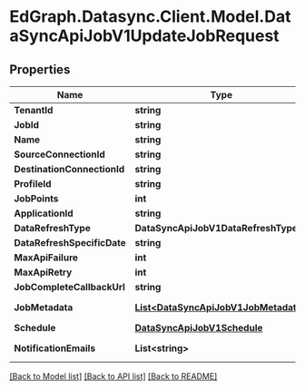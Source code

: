 # EdGraph.Datasync.Client.Model.DataSyncApiJobV1UpdateJobRequest

## Properties

Name | Type | Description | Notes
------------ | ------------- | ------------- | -------------
**TenantId** | **string** |  | [optional] 
**JobId** | **string** |  | [optional] 
**Name** | **string** |  | [optional] 
**SourceConnectionId** | **string** |  | [optional] 
**DestinationConnectionId** | **string** |  | [optional] 
**ProfileId** | **string** |  | [optional] 
**JobPoints** | **int** |  | [optional] 
**ApplicationId** | **string** |  | [optional] 
**DataRefreshType** | **DataSyncApiJobV1DataRefreshType** |  | [optional] 
**DataRefreshSpecificDate** | **string** |  | [optional] 
**MaxApiFailure** | **int** |  | [optional] 
**MaxApiRetry** | **int** |  | [optional] 
**JobCompleteCallbackUrl** | **string** |  | [optional] 
**JobMetadata** | [**List&lt;DataSyncApiJobV1JobMetadata&gt;**](DataSyncApiJobV1JobMetadata.md) |  | [optional] [readonly] 
**Schedule** | [**DataSyncApiJobV1Schedule**](DataSyncApiJobV1Schedule.md) |  | [optional] 
**NotificationEmails** | **List&lt;string&gt;** |  | [optional] [readonly] 

[[Back to Model list]](../README.md#documentation-for-models) [[Back to API list]](../README.md#documentation-for-api-endpoints) [[Back to README]](../README.md)

